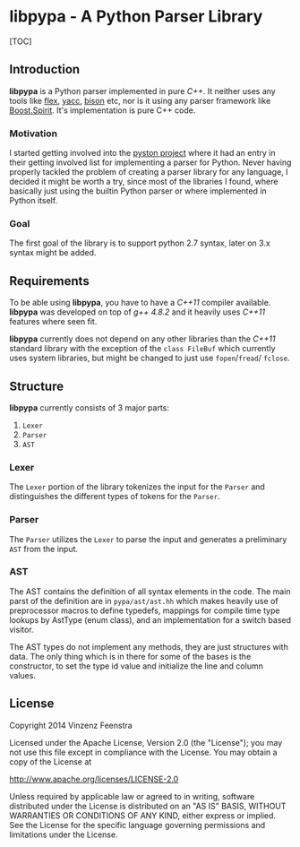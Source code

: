 # libpypa - A Python Parser Library

[TOC]

## Introduction
**libpypa** is a Python parser implemented in pure *C++*. It neither uses any
tools like [flex][1], [yacc][2], [bison][3] etc, nor is it using any parser
framework like [Boost.Spirit][4]. It's implementation is pure C++ code.

### Motivation
I started getting involved into the [pyston project][5] where it had an entry
in their getting involved list for implementing a parser for Python. Never
having properly tackled the problem of creating a parser library for any
language, I decided it might be worth a try, since most of the libraries I
found, where basically just using the builtin Python parser or where
implemented in Python itself.

### Goal
The first goal of the library is to support python 2.7 syntax, later on 3.x
syntax might be added.

## Requirements
To be able using **libpypa**, you have to have a *C++11* compiler available.
**libpypa** was developed on top of *g++ 4.8.2* and it heavily uses *C++11*
features where seen fit.

**libpypa** currently does not depend on any other libraries than the *C++11*
standard library with the exception of the `class FileBuf` which currently
uses system libraries, but might be changed to just use `fopen`/`fread`/
`fclose`.

## Structure
**libpypa** currently consists of 3 major parts:

 1. `Lexer`
 2. `Parser`
 3. `AST`

### Lexer
The `Lexer` portion of the library tokenizes the input for the `Parser` and
distinguishes the different types of tokens for the `Parser`.

### Parser
The `Parser` utilizes the `Lexer` to parse the input and generates a
preliminary `AST` from the input.

### AST
The AST contains the definition of all syntax elements in the code. The main
parst of the definition are in `pypa/ast/ast.hh` which makes heavily use of
preprocessor macros to define typedefs, mappings for compile time type lookups
by AstType (enum class), and an implementation for a switch based visitor.

The AST types do not implement any methods, they are just structures with data.
The only thing which is in there for some of the bases is the constructor, to
set the type id value and initialize the line and column values.

## License
   Copyright 2014 Vinzenz Feenstra

   Licensed under the Apache License, Version 2.0 (the "License");
   you may not use this file except in compliance with the License.
   You may obtain a copy of the License at

   http://www.apache.org/licenses/LICENSE-2.0

   Unless required by applicable law or agreed to in writing, software
   distributed under the License is distributed on an "AS IS" BASIS,
   WITHOUT WARRANTIES OR CONDITIONS OF ANY KIND, either express or implied.
   See the License for the specific language governing permissions and
   limitations under the License.




  [1]: http://flex.sourceforge.net/
  [2]: http://invisible-island.net/byacc/byacc.html
  [3]: http://www.gnu.org/s/bison/
  [4]: http://boost-spirit.com
  [5]: http://github.com/dropbox/pyston
